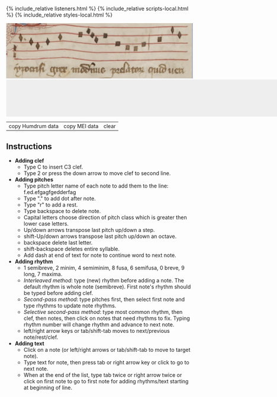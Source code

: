 {% include_relative listeners.html %}
{% include_relative scripts-local.html %}
{% include_relative styles-local.html %}

<img src="/image/z.jpg">

<div style="background-color: #eee; min-height:100px; min-width:800px;">
<script type="text/x-humdrum" id="example">
**kern
=1
1ryy
=-
*-
</script>
</div>

<table id="button-list">
<tr>

<td><div class="button" onclick="copyHumdrum()">copy Humdrum data</div></td>

<td><div class="button" onclick="copyMei()">copy MEI data</div></td>

<td><div class="button" onclick="clearData()">clear</div></td>


</tr>
</table>

<h2> Instructions </h2>

<ul>

<li> <b> Adding clef</b>
	<ul>
	<li> Type <span class="hi">C</span> to insert C3 clef.</li>
	<li> Type <span class="hi">2</span> or press the <span class="hi2">down</span> arrow to move clef to second line.</li>
	</ul>
</li>

<li> <b> Adding pitches</b>
	<ul>
	<li> Type pitch <span class="hi">letter</span> name of each note to add them to the line: <span class="hi">f.ed.efgagfgedderfag</span></li>
	<li> Type "<span class="hi">.</span>" to add dot after note.</li>
	<li> Type "<span class="hi">r</span>" to add a rest.</li>
	<li> Type <span class="hi2">backspace</span> to delete note.</li>
	<li> Capital letters choose direction of pitch class which is greater then lower case letters.</li>
	<li> <span class="hi2">Up/down</span> arrows transpose last pitch up/down a step.</li>
	<li> <span class="hi2">shift-Up/down</span> arrows transpose last pitch up/down an octave.</li>
	<li> <span class="hi2">backspace</span> delete last letter.</li>
	<li> <span class="hi2">shift-backspace</span> deletes entire syllable.</li>
	<li> Add dash at end of text for note to continue word to next note.</li>
	</ul>
</li>

<li> <b> Adding rhythm</b>
	<ul> 
		<li> <span class="hi">1</span> semibreve,
		     <span class="hi">2</span> minim,
		     <span class="hi">4</span> semiminim,
		     <span class="hi">8</span> fusa,
		     <span class="hi">6</span> semifusa,
		     <span class="hi">0</span> breve,
		     <span class="hi">9</span> long,
		     <span class="hi">7</span> maxima.
		<li><i>Interleaved method</i>: type (new) rhythm before adding a note.  The default rhythm is whole note (semibreve).  First note's rhythm should be typed before adding clef.</li>
		<li><i>Second-pass method</i>: type pitches first, then select first note and type rhythms to update note rhythms.</li>
		<li><i>Selective second-pass method</i>: type most common rhythm, then clef, then notes, then click on notes that need rhythms to fix.  Typing rhythm number will change rhythm and advance to next note.</li>
		<li> left/right arrow keys or tab/shift-tab moves to next/previous note/rest/clef.</li>
	</ul>
</li>

<li> <b> Adding text</b>
	<ul>
		<li>Click on a note (or left/right arrows or tab/shift-tab to move to target note).</li>
		<li>Type text for note, then press tab or right arrow key or click to go to next note.</li>
		<li> When at the end of the list, type tab twice or right arrow twice or click on first note to go to first note for adding rhythms/text starting at beginning of line.</li>
	</ul>
</li>

</ul>

